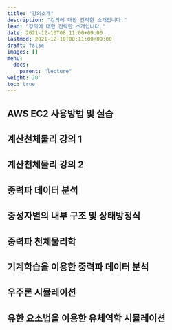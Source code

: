 ```yaml
---
title: "강의소개"
description: "강의에 대한 간략한 소개입니다."
lead: "강의에 대한 간략한 소개입니다."
date: 2021-12-10T08:11:00+09:00
lastmod: 2021-12-10T08:11:00+09:00
draft: false
images: []
menu: 
  docs:
    parent: "lecture"
weight: 20
toc: true
---
```


## AWS EC2 사용방법 및 실습

## 계산천체물리 강의 1

## 계산천체물리 강의 2

## 중력파 데이터 분석

## 중성자별의 내부 구조 및 상태방정식

## 중력파 천체물리학

## 기계학습을 이용한 중력파 데이터 분석

## 우주론 시뮬레이션

## 유한 요소법을 이용한 유체역학 시뮬레이션